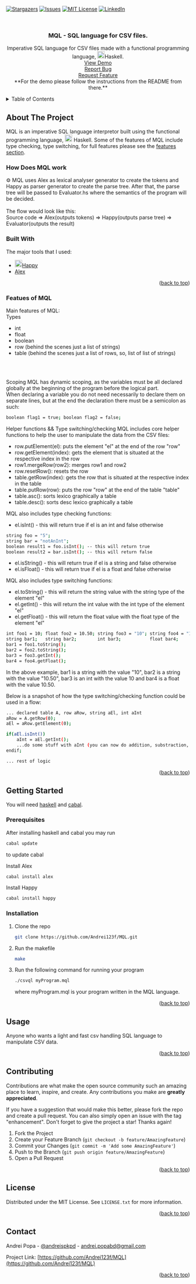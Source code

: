 <div id="top"></div>


[![Stargazers][stars-shield]][stars-url]
[![Issues][issues-shield]][issues-url]
[![MIT License][license-shield]][license-url]
[![LinkedIn][linkedin-shield]][linkedin-url]



<!-- PROJECT LOGO -->
<br />
<div align="center">
  <h3 align="center">MQL - SQL language for CSV files.</h3>

  <p align="center">
    Imperative SQL language for CSV files made with a functional programming language, <img src="https://assets.website-files.com/62126aa407695905a4f073d0/621bd9bc08086c73487dce88_haskell-original.svg" alt="Vue logo" width=20 height=20>Haskell.
    <br />
    <a href="https://replit.com/@Andrei123f/MQL#README.md/">View Demo</a> <br />
    <a href="https://github.com/Andrei123f/MQL/issues">Report Bug</a><br />
    <a href="https://github.com/Andrei123f/MQL/issues">Request Feature</a> <br />
    **For the demo please follow the instructions from the README from there.**
  </p>
</div>



<!-- TABLE OF CONTENTS -->
<details>
  <summary>Table of Contents</summary>
  <ol>
    <li>
      <a href="#about-the-project">About The Project</a>
      <ul>
        <li><a href="#how-does-it-work">How Does RenderLingo work</a></li>
        <li><a href="#built-with">Built With</a></li>
        <li><a href="#full-features">Features of MQL</a></li>
      </ul>
    </li>
    <li>
      <a href="#getting-started">Getting Started</a>
      <ul>
        <li><a href="#prerequisites">Prerequisites</a></li>
        <li><a href="#installation">Installation</a></li>
      </ul>
    </li>
    <li><a href="#usage">Usage</a></li>
    <li><a href="#contributing">Contributing</a></li>
    <li><a href="#license">License</a></li>
    <li><a href="#contact">Contact</a></li>
  </ol>
</details>



<!-- ABOUT THE PROJECT -->
## About The Project
MQL is an imperative SQL language interpretor built using the functional programming language, <img src="https://assets.website-files.com/62126aa407695905a4f073d0/621bd9bc08086c73487dce88_haskell-original.svg" alt="Vue logo" width=20 height=20> Haskell. Some of the features of MQL include type checking, type switching, for full features please see the <a href="#full-features">features section</a>.


### How Does MQL work
<div id="how-does-it-work"></div>
⚙️ MQL uses Alex as lexical analyser generator to create the tokens and Happy as parser generator to create the parse tree. After that, the parse tree will be passed 
to Evaluator.hs where the semantics of the program will be decided.
<br />
<br />
The flow would look like this: <br />
Source code => Alex(outputs tokens) => Happy(outputs parse tree) => Evaluator(outputs the result)



### Built With
The major tools that I used: <br />
* <a href="https://www.haskell.org/happy/"><img src="https://www.haskell.org/happy/Happy.gif" alt="Happy logo" width=20 height=20>Happy</a> 
* <a href="https://www.haskell.org/alex/">Alex</a> 
<p align="right">(<a href="#top">back to top</a>)</p>

### Featues of MQL
<div id="full-features"></div>
Main features of MQL: <br />
Types <br />
<ul>
  <li>int</li>
  <li>float</li>
  <li>boolean</li>
  <li>row (behind the scenes just a list of strings)</li>
  <li>table (behind the scenes just a list of rows, so, list of list of strings)</li>  
</ul>
<br />
<br />

Scoping
MQL has dynamic scoping, as the variables must be all declared globally at the beginning of the program before the logical part. <br />
When declaring a variable you do not need necessarily to declare them on separate lines, but at the end the declaration there must be a semicolon as such:
  ```sh
  boolean flag1 = true; boolean flag2 = false;
  ```
  
Helper functions && Type switching/checking
MQL includes core helper functions to help the user to manipulate the data from the CSV files:
<ul>
  <li>row.putElement(el): puts the element "el" at the end of the row "row"</li>
  <li>row.getElement(index): gets the element that is situated at the respective index in the row</li>
  <li>row1.mergeRow(row2): merges row1 and row2</li>
  <li>row.resetRow(): resets the row</li>
  <li>table.getRow(index): gets the row that is situated at the respective index in the table</li>
  <li>table.putRow(row): puts the row "row" at the end of the table "table"</li>
  <li>table.asc(): sorts lexico graphically a table</li>
  <li>table.desc(): sorts desc lexico graphically a table</li>
</ul>

MQL also includes type checking functions:
* el.isInt() - this will return true if el is an int and false otherwise
``` sh
string foo = "5";
string bar = "notAnInt";
boolean result1 = foo.isInt(); -- this will return true
boolean result2 = bar.isInt(); -- this will return false
```
* el.isString() - this will return true if el is a string and false otherwise
* el.isFloat() - this will return true if el is a float and false otherwise

MQL also includes type switching functions:
* el.toString() - this will return the string value with the string type of the element "el" 
* el.getInt() - this will return the int value with the int type of the element "el" 
* el.getFloat() - this will return the float value with the float type of the element "el" 
``` sh
int foo1 = 10; float foo2 = 10.50; string foo3 = "10"; string foo4 = "10.50";
string bar1;   string bar2;        int bar3;           float bar4;
bar1 = foo1.toString(); 
bar2 = foo2.toString();
bar3 = foo3.getInt();
bar4 = foo4.getFloat();
```
In the above example, bar1 is a string with the value "10", bar2 is a string with the value "10.50", bar3 is an int with the value 10 and bar4 is a float with the value 10.50.

Below is a snapshot of how the type switching/checking function could be used in a flow:
``` sh
... declared table A, row aRow, string aEl, int aInt
aRow = A.getRow(0);
aEl = aRow.getElement(0);

if(aEl.isInt())
    aInt = aEl.getInt();
    ...do some stuff with aInt (you can now do addition, substraction, etc...)
endif;

... rest of logic
```
<p align="right">(<a href="#top">back to top</a>)</p>



<!-- GETTING STARTED -->
## Getting Started

You will need <a href="https://www.haskell.org/downloads/">haskell</a> and <a href="https://hackage.haskell.org/package/cabal-install">cabal</a>.


### Prerequisites

After installing haskell and cabal you may run
  ```sh
  cabal update
  ```
to update cabal


Install Alex
  ```sh
  cabal install alex
  ```
  
Install Happy
  ```sh
  cabal install happy
  ```

### Installation
1. Clone the repo
   ```sh
   git clone https://github.com/Andrei123f/MQL.git
   ```
2. Run the makefile
   ```sh
   make
   ```
3. Run the following command for running your program
   ```sh
   ./csvql myProgram.mql
   ```
   where myProgram.mql is your program written in the MQL language.

<p align="right">(<a href="#top">back to top</a>)</p>

<!-- USAGE EXAMPLES -->
## Usage
Anyone who wants a light and fast csv handling SQL language to manipulate CSV data.

<p align="right">(<a href="#top">back to top</a>)</p>

<!-- CONTRIBUTING -->
## Contributing

Contributions are what make the open source community such an amazing place to learn, inspire, and create. Any contributions you make are **greatly appreciated**.

If you have a suggestion that would make this better, please fork the repo and create a pull request. You can also simply open an issue with the tag "enhancement".
Don't forget to give the project a star! Thanks again!

1. Fork the Project
2. Create your Feature Branch (`git checkout -b feature/AmazingFeature`)
3. Commit your Changes (`git commit -m 'Add some AmazingFeature'`)
4. Push to the Branch (`git push origin feature/AmazingFeature`)
5. Open a Pull Request

<p align="right">(<a href="#top">back to top</a>)</p>



<!-- LICENSE -->
## License

Distributed under the MIT License. See `LICENSE.txt` for more information.

<p align="right">(<a href="#top">back to top</a>)</p>



<!-- CONTACT -->
## Contact

Andrei Popa - [@andreispkpd](https://twitter.com/andreispkpd) - andrei.popabd@gmail.com

Project Link: [https://github.com/Andrei123f/MQL](https://github.com/Andrei123f/MQL)

<p align="right">(<a href="#top">back to top</a>)</p>

<!-- MARKDOWN LINKS & IMAGES -->
<!-- https://www.markdownguide.org/basic-syntax/#reference-style-links -->
[contributors-shield]: https://img.shields.io/github/contributors/Andrei123f/MQL.svg?style=for-the-badge
[contributors-url]: https://github.com/Andrei123f/MQL/graphs/contributors
[forks-shield]: https://img.shields.io/github/forks/Andrei123f/MQL.svg?style=for-the-badge
[forks-url]: https://github.com/Andrei123f/MQL/network/members
[stars-shield]: https://img.shields.io/github/stars/Andrei123f/MQL.svg?style=for-the-badge
[stars-url]: https://github.com/Andrei123f/MQL/stargazers
[issues-shield]: https://img.shields.io/github/issues/Andrei123f/MQL.svg?style=for-the-badge
[issues-url]: https://github.com/Andrei123f/MQL/issues
[license-shield]: https://img.shields.io/github/license/Andrei123f/MQL.svg?style=for-the-badge
[license-url]: https://github.com/Andrei123f/MQL/blob/main/LICENSE.txt
[linkedin-shield]: https://img.shields.io/badge/-LinkedIn-black.svg?style=for-the-badge&logo=linkedin&colorB=555
[linkedin-url]: https://www.linkedin.com/in/andrei-popa-563916192
[product-screenshot]: https://github.com/Andrei123f/MQL/blob/main/public/cosmin_try.png
